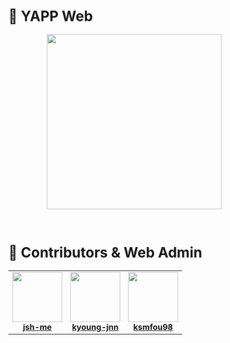 # 💛 YAPP Web

<p align="center"><img width="350px" src="https://user-images.githubusercontent.com/55469709/161221091-9d52b8c2-806d-4415-8b99-c9b007c6002b.png"></p>
<br/>

# 🎉 Contributors & Web Admin

<table align="center">
  <tr>
     <td align="center">
      <a href="https://github.com/jsh-me">
        <img src="https://avatars.githubusercontent.com/u/39688690?v=4" width="100px;"alt=""/><br />
        <b>jsh-me</b>
      </a>
    </td>
    <td align="center">
      <a href="https://github.com/kyoung-jnn">
        <img src="https://avatars.githubusercontent.com/u/55469709?s=400&u=9d32f97f83bf19b48b488ce2c007f4a82b432c99&v=4" width="100px;"alt=""/><br />
        <b>kyoung-jnn</b>
      </a>
    </td>
    <td align="center">
      <a href="https://github.com/ksmfou98">
        <img src="https://avatars.githubusercontent.com/u/64634992?v=4" width="100px;" alt=""/><br />
      <b>ksmfou98</b>
      </a>
    </td>
  </tr>
</table>


